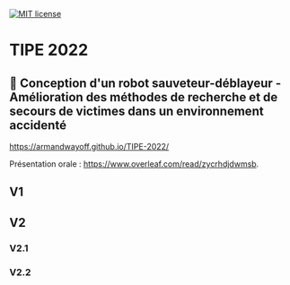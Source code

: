 [![MIT license](https://img.shields.io/badge/License-MIT-blue.svg)](https://github.com/armandwayoff/TIPE-2022/blob/main/LICENSE)

# TIPE 2022
## 🐍 Conception d'un robot sauveteur-déblayeur - Amélioration des méthodes de recherche et de secours de victimes dans un environnement accidenté 

https://armandwayoff.github.io/TIPE-2022/

Présentation orale : https://www.overleaf.com/read/zycrhdjdwmsb.

## V1

[comment]: LibrairieWiichuck
[comment]: https://github.com/coopermaa/Wiichuck

## V2

### V2.1

### V2.2
